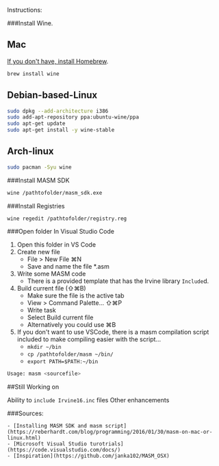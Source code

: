 Instructions:

###Install Wine.

Mac
---

[If you don't have, install Homebrew](https://docs.brew.sh/Installation.html).

```sh
brew install wine
```

Debian-based-Linux
------------------

```sh
sudo dpkg --add-architecture i386 
sudo add-apt-repository ppa:ubuntu-wine/ppa
sudo apt-get update
sudo apt-get install -y wine-stable
```

Arch-linux
----------

```sh
sudo pacman -Syu wine
```

###Install MASM SDK

```sh
wine /pathtofolder/masm_sdk.exe
```

###Install Registries
```sh
wine regedit /pathtofolder/registry.reg
```

###Open folder In Visual Studio Code
1. Open this folder in VS Code
2. Create new file
    - File > New File ⌘N
    - Save and name the file *.asm
3. Write some MASM code
    - There is a provided template that has the Irvine library `Include`d.
4. Build current file (⇧⌘B)
    - Make sure the file is the active tab
    - View > Command Palette... ⇧⌘P
    - Write task
    - Select Build current file
    - Alternatively you could use ⌘B
5. If you don't want to use VSCode, there is a masm compilation script included
   to make compiling easier with the script...
    - `mkdir ~/bin`
    - `cp /pathtofolder/masm ~/bin/` 
    - `export PATH=$PATH:~/bin`

```sh
Usage: masm <sourcefile>
```

##Still Working on

Ability to `include Irvine16.inc` files
Other enhancements


###Sources: 

    - [Installing MASM SDK and masm script](https://reberhardt.com/blog/programming/2016/01/30/masm-on-mac-or-linux.html)
    - [Microsoft Visual Studio turotrials](https://code.visualstudio.com/docs/)
    - [Inspiration](https://github.com/janka102/MASM_OSX)